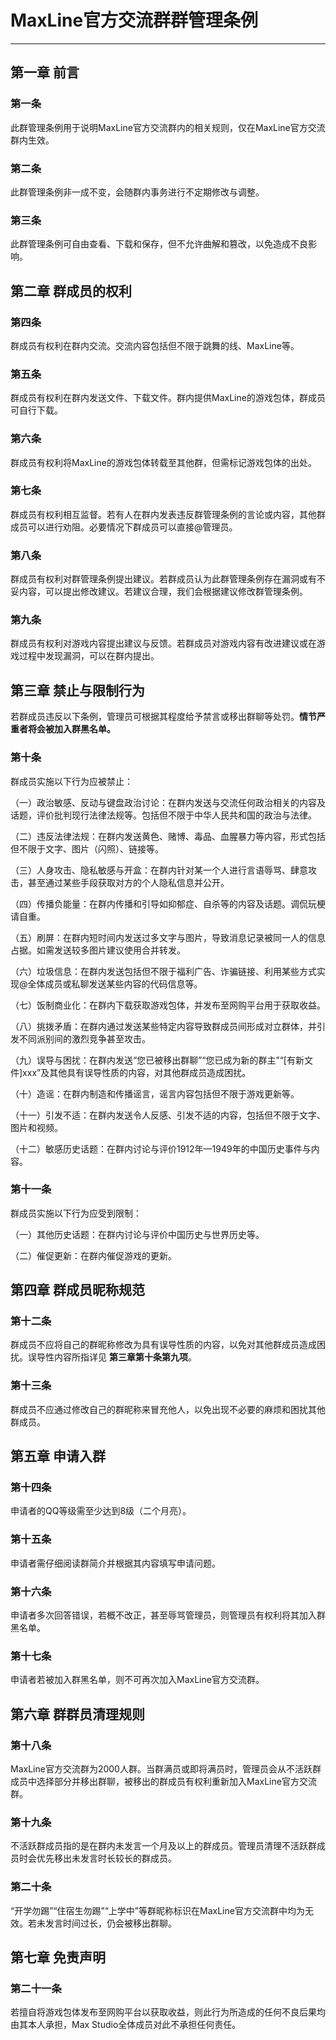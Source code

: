 # MaxLine官方交流群群管理条例
*****
## 第一章 前言
### 第一条
此群管理条例用于说明MaxLine官方交流群内的相关规则，仅在MaxLine官方交流群内生效。
### 第二条
此群管理条例非一成不变，会随群内事务进行不定期修改与调整。
### 第三条
此群管理条例可自由查看、下载和保存，但不允许曲解和篡改，以免造成不良影响。

## 第二章 群成员的权利
### 第四条
群成员有权利在群内交流。交流内容包括但不限于跳舞的线、MaxLine等。
### 第五条
群成员有权利在群内发送文件、下载文件。群内提供MaxLine的游戏包体，群成员可自行下载。
### 第六条
群成员有权利将MaxLine的游戏包体转载至其他群，但需标记游戏包体的出处。
### 第七条
群成员有权利相互监督。若有人在群内发表违反群管理条例的言论或内容，其他群成员可以进行劝阻。必要情况下群成员可以直接@管理员。
### 第八条
群成员有权利对群管理条例提出建议。若群成员认为此群管理条例存在漏洞或有不妥内容，可以提出修改建议。若建议合理，我们会根据建议修改群管理条例。
### 第九条
群成员有权利对游戏内容提出建议与反馈。若群成员对游戏内容有改进建议或在游戏过程中发现漏洞，可以在群内提出。

## 第三章 禁止与限制行为
若群成员违反以下条例，管理员可根据其程度给予禁言或移出群聊等处罚。**情节严重者将会被加入群黑名单。**
### 第十条
群成员实施以下行为应被禁止：

（一）政治敏感、反动与键盘政治讨论：在群内发送与交流任何政治相关的内容及话题，评价批判现行法律法规等。包括但不限于中华人民共和国的政治与法律。

（二）违反法律法规：在群内发送黄色、赌博、毒品、血腥暴力等内容，形式包括但不限于文字、图片（闪照）、链接等。

（三）人身攻击、隐私敏感与开盒：在群内针对某一个人进行言语辱骂、肆意攻击，甚至通过某些手段获取对方的个人隐私信息并公开。

（四）传播负能量：在群内传播和引导如抑郁症、自杀等的内容及话题。调侃玩梗请自重。

（五）刷屏：在群内短时间内发送过多文字与图片，导致消息记录被同一人的信息占据。如需发送较多图片建议使用合并转发。

（六）垃圾信息：在群内发送包括但不限于福利广告、诈骗链接、利用某些方式实现@全体成员或私聊发送某些内容的代码信息等。

（七）饭制商业化：在群内下载获取游戏包体，并发布至网购平台用于获取收益。

（八）挑拨矛盾：在群内通过发送某些特定内容导致群成员间形成对立群体，并引发不同派别间的激烈竞争甚至攻击。

（九）误导与困扰：在群内发送“您已被移出群聊”“您已成为新的群主”“\[有新文件]xxx”及其他具有误导性质的内容，对其他群成员造成困扰。

（十）造谣：在群内制造和传播谣言，谣言内容包括但不限于游戏更新等。

（十一）引发不适：在群内发送令人反感、引发不适的内容，包括但不限于文字、图片和视频。

（十二）敏感历史话题：在群内讨论与评价1912年—1949年的中国历史事件与内容。

### 第十一条
群成员实施以下行为应受到限制：

（一）其他历史话题：在群内讨论与评价中国历史与世界历史等。

（二）催促更新：在群内催促游戏的更新。

## 第四章 群成员昵称规范
### 第十二条
群成员不应将自己的群昵称修改为具有误导性质的内容，以免对其他群成员造成困扰。误导性内容所指详见 **第三章第十条第九项**。
### 第十三条
群成员不应通过修改自己的群昵称来冒充他人，以免出现不必要的麻烦和困扰其他群成员。

## 第五章 申请入群
### 第十四条
申请者的QQ等级需至少达到8级（二个月亮）。
### 第十五条
申请者需仔细阅读群简介并根据其内容填写申请问题。
### 第十六条
申请者多次回答错误，若概不改正，甚至辱骂管理员，则管理员有权利将其加入群黑名单。
### 第十七条
申请者若被加入群黑名单，则不可再次加入MaxLine官方交流群。

## 第六章 群群员清理规则
### 第十八条
MaxLine官方交流群为2000人群。当群满员或即将满员时，管理员会从不活跃群成员中选择部分并移出群聊，被移出的群成员有权利重新加入MaxLine官方交流群。
### 第十九条
不活跃群成员指的是在群内未发言一个月及以上的群成员。管理员清理不活跃群成员时会优先移出未发言时长较长的群成员。
### 第二十条
“开学勿踢”“住宿生勿踢”“上学中”等群昵称标识在MaxLine官方交流群中均为无效。若未发言时间过长，仍会被移出群聊。

## 第七章 免责声明
### 第二十一条
若擅自将游戏包体发布至网购平台以获取收益，则此行为所造成的任何不良后果均由其本人承担，Max Studio全体成员对此不承担任何责任。